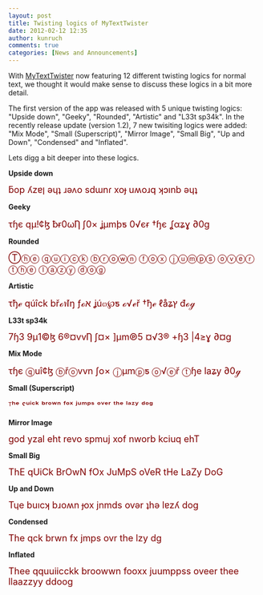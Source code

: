 ```yaml
---
layout: post
title: Twisting logics of MyTextTwister
date: 2012-02-12 12:35
author: kunruch
comments: true
categories: [News and Announcements]
---
```

With <a title="MYTEXTTWISTER" href="https://kunruchcreations.com/mytexttwister/">MyTextTwister</a> now featuring 12 different twisting logics for normal text, we thought it would make sense to discuss these logics in a bit more detail.

The first version of the app was released with 5 unique twisting logics: "Upside down", "Geeky", "Rounded", "Artistic" and "L33t sp34k". In the recently release update (version 1.2), 7 new twisiting logics were added: "Mix Mode", "Small (Superscript)", "Mirror Image", "Small Big", "Up and Down", "Condensed" and "Inflated".

Lets digg a bit deeper into these logics.

<strong>Upside down </strong>

<span style="color: #800000;font-size: large">ƃop ʎzɐן ǝɥʇ ɹǝʌo sdɯnɾ xoɟ uʍoɹq ʞɔınb ǝɥʇ</span>

<strong>Geeky</strong>

<span style="color: #800000;font-size: large">τɧє qµ!¢ɮ ƀɍ0ωȠ ʃ0× ʝµmþƽ 0√єɍ †ɧє ʆαʑɣ ∂0g</span>

<strong>Rounded</strong>

<span style="color: #800000;font-size: large">Ⓣⓗⓔ ⓠⓤⓘⓒⓚ ⓑⓡⓞⓦⓝ ⓕⓞⓧ ⓙⓤⓜⓟⓢ ⓞⓥⓔⓡ ⓣⓗⓔ ⓛⓐⓩⓨ ⓓⓞⓖ</span>

<strong>Artistic</strong>

<span style="color: #800000;font-size: large">τђℯ qúîck břℴฬŋ ƒℴא ʝú๓℘ƽ ℴ√ℯř †ђℯ ℓåʑץ đℴℊ</span>

<strong>L33t sp34k</strong>

<span style="color: #800000;font-size: large">7ɧ3 9µ1©ɮ 6®¤vvȠ ʃ¤× ]µm℗5 ¤√3® +ɧ3 |4≥ɣ ∂¤g</span>

<strong>Mix Mode</strong>

<span style="color: #800000;font-size: large">τɧє ⓠuî¢ɮ ⓑřⓞvvn ʃo× ⓙµmⓟƽ ⓞ√ⓔř ⓣɧe laʑy ∂0ℊ</span>

<strong>Small (Superscript)</strong>

<span style="color: #800000;font-size: large">ᵀʰᵉ ˤᵘⁱᶜᵏ ᵇʳᵒʷⁿ ᶠᵒˣ ʲᵘᵐᵖˢ ᵒᵛᵉʳ ᵗʰᵉ ˡᵃᶻʸ ᵈᵒᵍ</span>

<strong>Mirror Image</strong>

<span style="color: #800000;font-size: large">god yzal eht revo spmuj xof nworb kciuq ehT</span>

<strong>Small Big</strong>

<span style="color: #800000;font-size: large">ThE qUiCk BrOwN fOx JuMpS oVeR tHe LaZy DoG</span>

<strong>Up and Down</strong>

<span style="color: #800000;font-size: large">Tɥe buıcʞ bɹoʍn ɟox jnmds ovǝr ʇhǝ lɐzʎ dog</span>

<strong>Condensed</strong>

<span style="color: #800000;font-size: large">The qck brwn fx jmps ovr the lzy dg</span>

<strong>Inflated</strong>

<span style="color: #800000;font-size: large">Thee qquuiicckk broowwn fooxx juumppss oveer thee llaazzyy ddoog</span>

&nbsp;

&nbsp;
